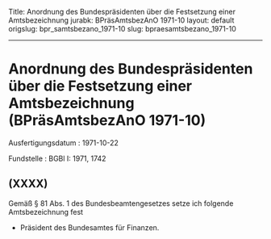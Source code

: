 Title: Anordnung des Bundespräsidenten über die Festsetzung einer Amtsbezeichnung
jurabk: BPräsAmtsbezAnO 1971-10
layout: default
origslug: bpr_samtsbezano_1971-10
slug: bpraesamtsbezano_1971-10

---

# Anordnung des Bundespräsidenten über die Festsetzung einer Amtsbezeichnung (BPräsAmtsbezAnO 1971-10)

Ausfertigungsdatum
:   1971-10-22

Fundstelle
:   BGBl I: 1971, 1742



## (XXXX)

Gemäß § 81 Abs. 1 des Bundesbeamtengesetzes setze ich folgende
Amtsbezeichnung fest

*   Präsident des Bundesamtes für Finanzen.




